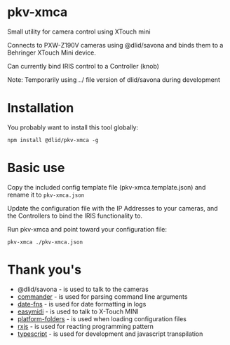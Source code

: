 # pkv-xmca

Small utility for camera control using XTouch mini

Connects to PXW-Z190V cameras using @dlid/savona and binds them to a Behringer XTouch Mini device.

Can currently bind IRIS control to a Controller (knob)

Note: Temporarily using ../ file version of dlid/savona during development

# Installation

You probably want to install this tool globally:

    npm install @dlid/pkv-xmca -g

# Basic use

Copy the included config template file (pkv-xmca.template.json) and rename it to `pkv-xmca.json`

Update the configuration file with the IP Addresses to your cameras, and the Controllers to bind the IRIS functionality to.

Run pkv-xmca and point toward your configuration file:

    pkv-xmca ./pkv-xmca.json


# Thank you's

- @dlid/savona - is used to talk to the cameras
- [commander](https://www.npmjs.com/package/commander) - is used for parsing command line arguments
- [date-fns](https://www.npmjs.com/package/date-fns) - is used for date formatting in logs
- [easymidi](https://www.npmjs.com/package/easymidi) - is used to talk to X-Touch MINI
- [platform-folders](https://www.npmjs.com/package/platform-folders) - is used when loading configuration files
- [rxjs](https://www.npmjs.com/package/rxjs) - is used for reacting programming pattern
- [typescript](https://www.npmjs.com/package/typescript) - is used for development and javascript transpilation
